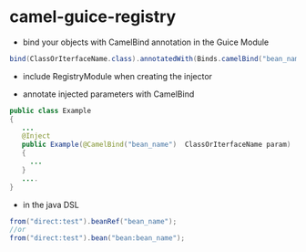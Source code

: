 # camel-guice-registry

* bind your objects with CamelBind annotation in the Guice Module
```java
bind(ClassOrIterfaceName.class).annotatedWith(Binds.camelBind("bean_name")).to(ClassName.class)
```

* include RegistryModule when creating the injector

* annotate injected parameters with CamelBind
```java
public class Example
{ 
   ...
   @Inject
   public Example(@CamelBind("bean_name")  ClassOrIterfaceName param)
   {
     ...
   }
   ....
}
```

* in the java DSL
```java
from("direct:test").beanRef("bean_name");
//or
from("direct:test").bean("bean:bean_name");
```
